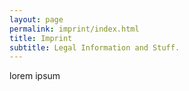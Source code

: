 ```yaml
---
layout: page
permalink: imprint/index.html
title: Imprint
subtitle: Legal Information and Stuff.
---
```


lorem ipsum